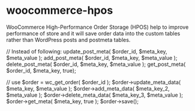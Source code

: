 # woocommerce-hpos
WooCommerce High-Performance Order Storage (HPOS) help to improve performance of store and it will save order data into the custom tables rather than WordPress posts and postmeta tables.

// Instead of following:
update_post_meta( $order_id, $meta_key, $meta_value );
add_post_meta( $order_id, $meta_key, $meta_value );
delete_post_meta( $order_id, $meta_key, $meta_value );
get_post_meta( $order_id, $meta_key, true);

// use
$order = wc_get_order( $order_id );
$order->update_meta_data( $meta_key, $meta_value );
$order->add_meta_data( $meta_key_2, $meta_value );
$order->delete_meta_data( $meta_key_3, $meta_value );
$order->get_meta( $meta_key, true );
$order->save();
